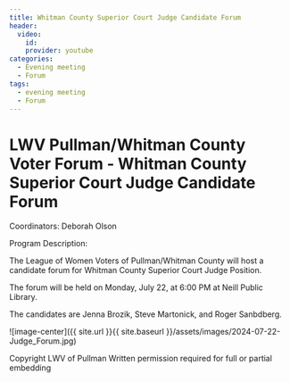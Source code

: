 ```yaml
---
title: Whitman County Superior Court Judge Candidate Forum
header:
  video:
    id: 
    provider: youtube
categories:
  - Evening meeting
  - Forum
tags:
  - evening meeting
  - Forum
---
```


#  LWV Pullman/Whitman County Voter Forum - Whitman County Superior Court Judge Candidate Forum

Coordinators: Deborah Olson

Program Description:  

The League of Women Voters of Pullman/Whitman County will host a candidate forum for Whitman County Superior Court Judge Position.

The forum will be held on Monday, July 22, at 6:00 PM at Neill Public Library.

The candidates are Jenna Brozik, Steve Martonick, and Roger Sanbdberg.

![image-center]({{ site.url }}{{ site.baseurl }}/assets/images/2024-07-22-Judge_Forum.jpg)

Copyright LWV of Pullman
Written permission required for full or partial embedding

<!---change the title to whatever you want the post to be titled
change the ID out to the end of the youtube link https://youtu.be/r61ARK4Qv9c -->
